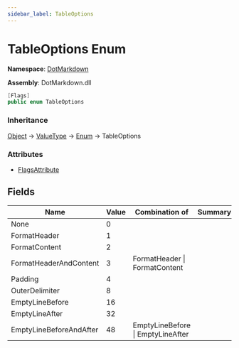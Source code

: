 ```yaml
---
sidebar_label: TableOptions
---
```


# TableOptions Enum

**Namespace**: [DotMarkdown](../index.md)

**Assembly**: DotMarkdown\.dll

```csharp
[Flags]
public enum TableOptions
```

### Inheritance

[Object](https://docs.microsoft.com/en-us/dotnet/api/system.object) &#x2192; [ValueType](https://docs.microsoft.com/en-us/dotnet/api/system.valuetype) &#x2192; [Enum](https://docs.microsoft.com/en-us/dotnet/api/system.enum) &#x2192; TableOptions

### Attributes

* [FlagsAttribute](https://docs.microsoft.com/en-us/dotnet/api/system.flagsattribute)

## Fields

| Name | Value | Combination of | Summary |
| ---- | ----- | -------------- | ------- |
| None | 0 | |
| FormatHeader | 1 | |
| FormatContent | 2 | |
| FormatHeaderAndContent | 3 | FormatHeader \| FormatContent |
| Padding | 4 | |
| OuterDelimiter | 8 | |
| EmptyLineBefore | 16 | |
| EmptyLineAfter | 32 | |
| EmptyLineBeforeAndAfter | 48 | EmptyLineBefore \| EmptyLineAfter |

